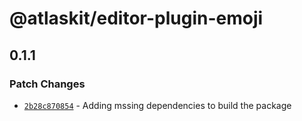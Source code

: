# @atlaskit/editor-plugin-emoji

## 0.1.1

### Patch Changes

- [`2b28c870854`](https://bitbucket.org/atlassian/atlassian-frontend/commits/2b28c870854) - Adding mssing dependencies to build the package
